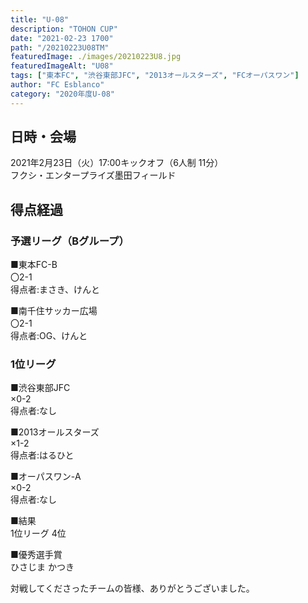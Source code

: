 ```yaml
---
title: "U-08"
description: "TOHON CUP"
date: "2021-02-23 1700"
path: "/20210223U08TM"
featuredImage: ./images/20210223U8.jpg
featuredImageAlt: "U08"
tags: ["東本FC", "渋谷東部JFC", "2013オールスターズ", "FCオーパスワン"]
author: "FC Esblanco"
category: "2020年度U-08"
---
```


## 日時・会場

2021年2月23日（火）17:00キックオフ（6人制 11分）<br>
フクシ・エンタープライズ墨田フィールド

## 得点経過

### 予選リーグ（Bグループ）

■東本FC-B<br>
〇2-1<br>
得点者:まさき、けんと

■南千住サッカー広場<br>
〇2-1<br>
得点者:OG、けんと


### 1位リーグ

■渋谷東部JFC<br>
×0-2<br>
得点者:なし

■2013オールスターズ<br>
×1-2<br>
得点者:はるひと

■オーパスワン-A<br>
×0-2<br>
得点者:なし

■結果<br>
1位リーグ 4位

■優秀選手賞<br>
ひさじま かつき


対戦してくださったチームの皆様、ありがとうございました。
